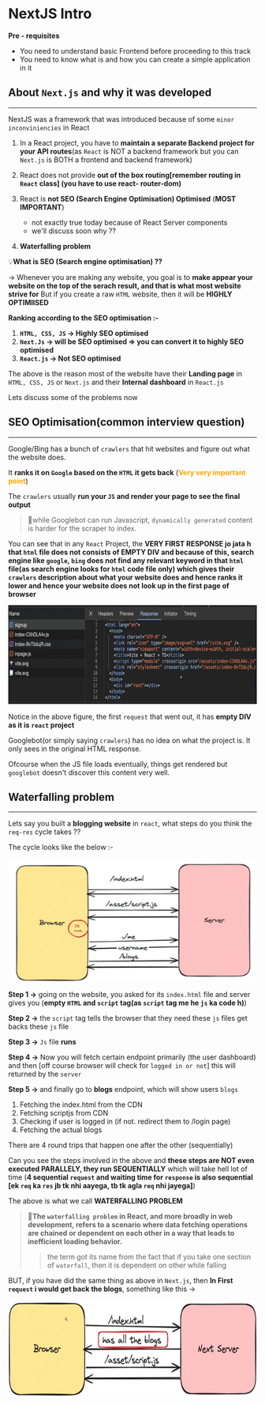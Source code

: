# **NextJS Intro**

**Pre - requisites**

+ You need to understand basic Frontend before proceeding to this track
+ You need to know what is and how you can create a simple application in it

## **About `Next.js` and why it was developed**
----------
NextJS was a framework that was introduced because of some `minor inconviniencies` in React

1. In a React project, you have to __maintain a separate Backend project for your API routes__(as `React` is NOT a backend framework but you can `Next.js` is BOTH a frontend and backend framework)

2. React does not provide __out of the box routing[remember routing in `React` class] (you have to use react- router-dom)__
3. React is __not SEO (Search Engine Optimisation) Optimised__ (**MOST IMPORTANT**)
    + not exactly true today because of React Server components
    + we'll discuss soon why ??
4. __Waterfalling problem__

:bulb:**What is SEO (Search engine optimisation) ??**

-> Whenever you are making any website, you goal is to **make appear your website on the top of the serach result, and that is what most website strive for** But if you create a raw `HTML` website, then it will be **HIGHLY OPTIMIISED**

**Ranking according to the SEO optimisation :-**

1. **`HTML, CSS, JS` -> Highly SEO optimised**
2. **`Next.Js` -> will be SEO optimised => you can convert it to highly SEO optimised**
3. **`React.js` -> Not SEO optimised**

The above is the reason most of the website have their __Landing page__ in `HTML, CSS, JS` or `Next.js` and their **Internal dashboard** in `React.js`

Lets discuss some of the problems now 

## **SEO Optimisation**(common interview question)
----------

Google/Bing has a bunch of `crawlers` that hit websites and figure out what
the website does.

It __ranks it on `Google` based on the `HTML` it gets back__ (<span style="color:orange">**Very very important point**</span>)

The `crawlers` usually __run your `JS` and render your page to see the final output__

>:pushpin:while Googlebot can run Javascript, `dynamically generated` content is harder for the scraper to index. 

You can see that in any `React` Project, the **VERY FIRST RESPONSE jo jata h that `html` file does not consists of EMPTY DIV and because of this, search engine like `google`, `bing` does not find any relevant keyword in that `html` file(as search engine looks for `html` code file only) which gives their `crawlers` description about what your website does and hence ranks it lower and hence your website does not look up in the first page of browser**

<img src = "image.png" width=600 height=200>

Notice in the above figure, the first `request` that went out, it has **empty DIV as it is `react` project**


Googlebot(or simply saying `crawlers`) has no idea on what the project is. It only sees in the original HTML response.

Ofcourse when the JS file loads eventually, things get rendered but `googlebot` doesn't discover this content very well.

## **Waterfalling problem**
----------

Lets say you built a **blogging website** in `react`, what steps do you think the `req-res` cycle takes ??

The cycle looks like the below :-

<img src = "image-1.png" width=500 height=250>

**Step 1 ->** going on the website, you asked for its `index.html` file and server gives you (**empty `HTML` and `script` tag(as `script` tag me he `js` ka code h)**)

**Step 2 ->** the `script` tag tells the browser that they need these `js` files get backs these `js` file 

**Step 3 ->** `Js` file **runs**

**Step 4 ->** Now you will fetch certain endpoint primarily (the user dashboard) and then [off course browser will check for `logged in or not`] this will returned by the `server`

**Step 5 ->** and finally go to **blogs** endpoint, which will show users `blogs`

1. Fetching the index.html from the CDN
2. Fetching scriptjs from CDN
3. Checking if user is logged in (if not. redirect them to /login page)
4. Fetching the actual blogs

There are 4 round trips that happen one after the other (sequentially)

Can you see the steps involved in the above and **these steps are NOT even executed PARALLELY, they run SEQUENTIALLY** which will take hell lot of time (**4 sequential `request` and waiting time for `response` is also sequential [ek `req` ka `res` jb tk nhi aayega, tb tk agla `req` nhi jayega]**)

The above is what we call **WATERFALLING PROBLEM**

>:pushpin:**The `waterfalling problem` in React, and more broadly in web development, refers to a scenario where data fetching operations are chained or dependent on each other in a way that leads to inefficient loading behavior.**
>
>> the term got its name from the fact that if you take one section of `waterfall`, then it is dependent on other while falling

BUT, if you have did the same thing as above in `Next.js`, then **In First `request` i would get back the blogs**, something like this ->

<img src = "image-2.png" width=600 height=200>











